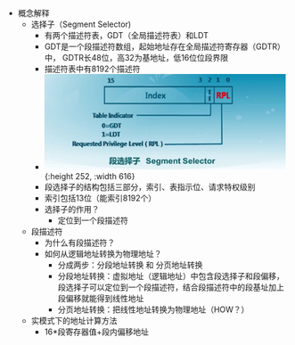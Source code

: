 - 概念解释
	- 选择子（Segment Selector)
		- 有两个描述符表，GDT（全局描述符表）和LDT
		- GDT是一个段描述符数组，起始地址存在全局描述符寄存器（GDTR）中，
		  GDTR长48位，高32为基地址，低16位位段界限
		- 描述符表中有8192个描述符
		- ![FormatOfSelector.png](../assets/FormatOfSelector_1699165337130_0.png){:height 252, :width 616}
		- 段选择子的结构包括三部分，索引、表指示位、请求特权级别
		- 索引包括13位（能索引8192个）
		- 选择子的作用？
			- 定位到一个段描述符
	- 段描述符
		- 为什么有段描述符？
		- 如何从逻辑地址转换为物理地址？
			- 分成两步：分段地址转换 和 分页地址转换
			- 分段地址转换：虚拟地址（逻辑地址）中包含段选择子和段偏移，段选择子可以定位到一个段描述符，结合段描述符中的段基址加上段偏移就能得到线性地址
			- 分页地址转换：把线性地址转换为物理地址（HOW？）
	- 实模式下的地址计算方法
		- 16*段寄存器值+段内偏移地址